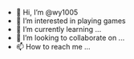 - 👋 Hi, I’m @wy1005
- 👀 I’m interested in playing games
- 🌱 I’m currently learning ...
- 💞️ I’m looking to collaborate on ...
- 📫 How to reach me ...

<!---
wy1005/wy1005 is a ✨ special ✨ repository because its `README.md` (this file) appears on your GitHub profile.
You can click the Preview link to take a look at your changes.
--->
